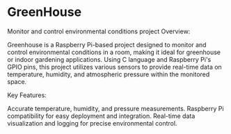 # GreenHouse
Monitor and control environmental conditions project
Overview:

Greenhouse is a Raspberry Pi-based project designed to monitor and control environmental conditions in a room, making it ideal for greenhouse or indoor gardening applications. Using C language and Raspberry Pi's GPIO pins, this project utilizes various sensors to provide real-time data on temperature, humidity, and atmospheric pressure within the monitored space.

Key Features:

Accurate temperature, humidity, and pressure measurements.
Raspberry Pi compatibility for easy deployment and integration.
Real-time data visualization and logging for precise environmental control.
